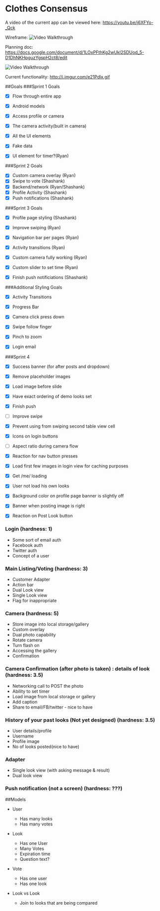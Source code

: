 # Clothes Consensus

A video of the current app can be viewed here: https://youtu.be/j6XFYo-_Qck

Wireframe:
<img src='http://i.imgur.com/u1p4n03.jpg' title='Video Walkthrough' width='' alt='Video Walkthrough' />

Planning doc:
https://docs.google.com/document/d/1LOxPFthKg2wUkl2SDUod_5-D1DhNKHpguzYgspH2ct8/edit


<img src='http://i.imgur.com/e21Pdlx.gif' title='Video Walkthrough' width='' alt='Video Walkthrough' />

Current functionality: http://i.imgur.com/e21Pdlx.gif


##Goals
###Sprint 1 Goals
* [x] Flow through entire app

* [x] Android models
* [x] Access profile or camera
* [x] The camera activity(built in camera)
* [x] All the UI elements
* [x] Fake data
* [x] UI element for timer?(Ryan)

###Sprint 2 Goals
* [x] Custom camera overlay (Ryan)
* [x] Swipe to vote (Shashank)
* [x] Backend/network (Ryan/Shashank)
* [x] Profile Activity (Shashank)
* [x] Push notifications (Shashank)

###Sprint 3 Goals
* [x] Profile page styling (Shashank)
* [x] Improve swiping (Ryan)
* [x] Navigation bar per pages (Ryan)
* [x] Activity transitions (Ryan)
* [x] Custom camera fully working (Ryan)
* [x] Custom slider to set time (Ryan)
* [x] Finish push notificiations (Shashank)


###Additional Styling Goals
* [x] Activity Transitions
* [x] Progress Bar
* [x] Camera click press down
* [x] Swipe follow finger
* [x] Pinch to zoom
* [x] Login email


###Sprint 4
* [x] Success banner (for after posts and dropdown)
* [x] Remove placeholder images
* [x] Load image before slide
* [x] Have exact ordering of demo looks set

* [x] Finish push
* [ ] Improve swipe
* [x] Prevent using from swiping second table view cell
* [x] Icons on login buttons
* [ ] Aspect ratio during camera flow
* [x] Reaction for nav button presses
* [x] Load first few images in login view for caching purposes
* [x] Get /me/ loading
* [x] User not load his own looks
* [x] Background color on profile page banner is slightly off
* [x] Banner when posting image is right	
* [x] Reaction on Post Look button


### Login (hardness: 1)
* Some sort of email auth
* Facebook auth
* Twitter auth
* Concept of a user

### Main Listing/Voting (hardness: 3)
* Customer Adapter
* Action bar
* Dual Look view
* Single Look view
* Flag for inappropriate

### Camera (hardness: 5)
* Store image into local storage/gallery
* Custom overlay
* Dual photo capability
* Rotate camera
* Turn flash on
* Accessing the gallery
* Confirmation

### Camera Confirmation (after photo is taken) : details of look (hardness: 3.5)
* Networking call to POST the photo
* Ability to set timer
* Load image from local storage or gallery
* Add caption
* Share to email/FB/twitter - nice to have

### History of your past looks (Not yet designed) (hardness: 3.5)
* User details/profile
* Username
* Profile image
* No of looks posted(nice to have)

### Adapter
* Single look view (with asking message & result)
* Dual look view
	
### Push notification (not a screen) (hardness: ???)


##Models
* User
	* Has many looks
	* Has many votes
* Look
	* Has one User
	* Many Votes
	* Expiration time
	* Question text?

* Vote
	* Has one user
	* Has one look

* Look vs Look
	* Join to looks that are being compared



